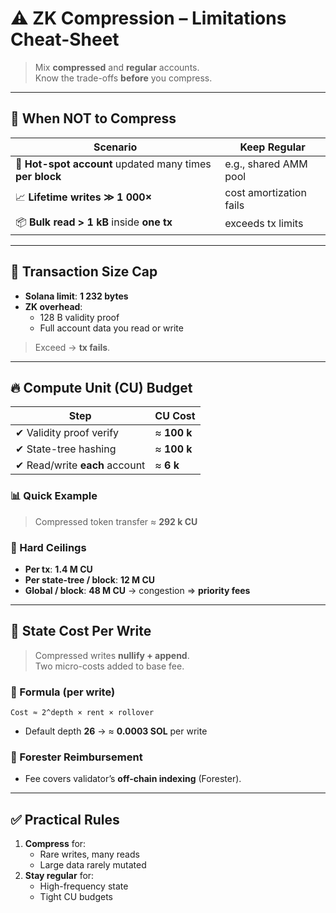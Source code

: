 # ⚠️ ZK Compression – Limitations Cheat-Sheet

> Mix **compressed** and **regular** accounts.  
> Know the trade-offs **before** you compress.

---

## 🚫 When NOT to Compress

| Scenario | Keep Regular |
|----------|--------------|
| 🔁 **Hot-spot account** updated many times **per block** | e.g., shared AMM pool |
| 📈 **Lifetime writes ≫ 1 000×** | cost amortization fails |
| 📦 **Bulk read > 1 kB** inside **one tx** | exceeds tx limits |

---

## 📏 Transaction Size Cap

- **Solana limit**: **1 232 bytes**
- **ZK overhead**:
  - 128 B validity proof
  - Full account data you read or write

> Exceed → **tx fails**.

---

## 🔥 Compute Unit (CU) Budget

| Step | CU Cost |
|------|---------|
| ✔ Validity proof verify | ≈ **100 k** |
| ✔ State-tree hashing | ≈ **100 k** |
| ✔ Read/write **each** account | ≈ **6 k** |

### 📊 Quick Example
> Compressed token transfer ≈ **292 k CU**

### 🚧 Hard Ceilings
- **Per tx**: **1.4 M CU**
- **Per state-tree / block**: **12 M CU**
- **Global / block**: **48 M CU** → congestion ⇒ **priority fees**

---

## 💸 State Cost Per Write

> Compressed writes **nullify + append**.  
> Two micro-costs added to base fee.

### 🔢 Formula (per write)
```
Cost ≈ 2^depth × rent × rollover
```
- Default depth **26** → ≈ **0.0003 SOL** per write

### 🏦 Forester Reimbursement
- Fee covers validator’s **off-chain indexing** (Forester).

---

## ✅ Practical Rules

1. **Compress** for:
   - Rare writes, many reads
   - Large data rarely mutated
2. **Stay regular** for:
   - High-frequency state
   - Tight CU budgets
